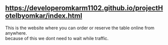 ## https://developeromkarm1102.github.io/projectHotelbyomkar/index.html
This is the website where you can order or reserve the table online from anywhere.<br>because of this we dont need to wait while traffic.
